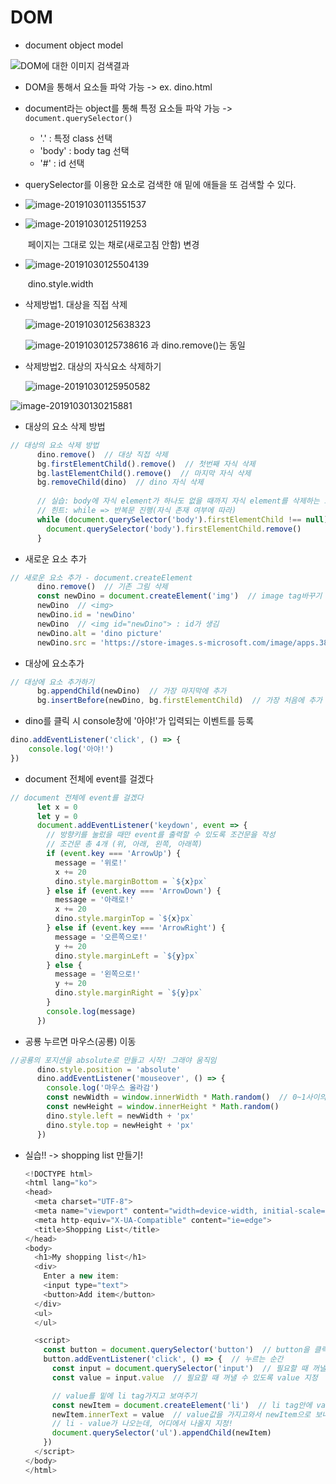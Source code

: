 # DOM

- document object model

 ![DOM에 대한 이미지 검색결과](https://t1.daumcdn.net/cfile/tistory/223856335971C6E023) 

- DOM을 통해서 요소들 파악 가능 -> ex. dino.html
- document라는 object를 통해 특정 요소들 파악 가능 -> `document.querySelector()`
  - '.' : 특정 class 선택
  - 'body' : body tag 선택
  - '#' : id 선택
- querySelector를 이용한 요소로 검색한 애 밑에 애들을 또 검색할 수 있다.
- ![image-20191030113551537](C:\Users\student\AppData\Roaming\Typora\typora-user-images\image-20191030113551537.png)

- ![image-20191030125119253](C:\Users\student\AppData\Roaming\Typora\typora-user-images\image-20191030125119253.png)

  ​		페이지는 그대로 있는 채로(새로고침 안함) 변경

- ![image-20191030125504139](C:\Users\student\AppData\Roaming\Typora\typora-user-images\image-20191030125504139.png)

  ​	dino.style.width

- 삭제방법1. 대상을 직접 삭제

  ![image-20191030125638323](C:\Users\student\AppData\Roaming\Typora\typora-user-images\image-20191030125638323.png)

  ![image-20191030125738616](C:\Users\student\AppData\Roaming\Typora\typora-user-images\image-20191030125738616.png) 과 dino.remove()는 동일

  

- 삭제방법2. 대상의 자식요소 삭제하기

  ![image-20191030125950582](C:\Users\student\AppData\Roaming\Typora\typora-user-images\image-20191030125950582.png)

![image-20191030130215881](C:\Users\student\AppData\Roaming\Typora\typora-user-images\image-20191030130215881.png)



- 대상의 요소 삭제 방법

```js
// 대상의 요소 삭제 방법
      dino.remove()  // 대상 직접 삭제
      bg.firstElementChild().remove()  // 첫번째 자식 삭제
      bg.lastElementChild().remove()  // 마지막 자식 삭제
      bg.removeChild(dino)  // dino 자식 삭제
      
      // 실습: body에 자식 element가 하나도 없을 때까지 자식 element를 삭제하는 코드를 작성하세요!
      // 힌트: while => 반복문 진행(자식 존재 여부에 따라)
      while (document.querySelector('body').firstElementChild !== null) {
        document.querySelector('body').firstElementChild.remove()
      }
```

- 새로운 요소 추가

```js
// 새로운 요소 추가 - document.createElement
      dino.remove()  // 기존 그림 삭제
      const newDino = document.createElement('img')  // image tag바꾸기
      newDino  // <img>
      newDino.id = 'newDino'
      newDino  // <img id="newDino"> : id가 생김
      newDino.alt = 'dino picture'
      newDino.src = 'https://store-images.s-microsoft.com/image/apps.38351.14426311725358695.736eb785-1d29-478c-a909-1900849773e9.4247f5ee-1daa-4c97-96c2-23868f1fbc45?mode=scale&q=90&h=200&w=200&background=%230078D7'
```

- 대상에 요소추가

```js
// 대상에 요소 추가하기
      bg.appendChild(newDino)  // 가장 마지막에 추가
      bg.insertBefore(newDino, bg.firstElementChild)  // 가장 처음에 추가
```

- dino를 클릭 시 console창에 '아야!'가 입력되는 이벤트를 등록

```js
dino.addEventListener('click', () => {
    console.log('아야!')
})
```

- document 전체에 event를 걸겠다

```js
// document 전체에 event를 걸겠다
      let x = 0
      let y = 0
      document.addEventListener('keydown', event => {
        // 방향키를 눌렀을 때만 event를 출력할 수 있도록 조건문을 작성
        // 조건문 총 4개 (위, 아래, 왼쪽, 아래쪽)
        if (event.key === 'ArrowUp') {
          message = '위로!'
          x += 20
          dino.style.marginBottom = `${x}px`
        } else if (event.key === 'ArrowDown') {
          message = '아래로!'
          x += 20
          dino.style.marginTop = `${x}px`
        } else if (event.key === 'ArrowRight') {
          message = '오른쪽으로!'
          y += 20
          dino.style.marginLeft = `${y}px`
        } else {
          message = '왼쪽으로!'
          y += 20
          dino.style.marginRight = `${y}px`
        }
        console.log(message)
      })
```

- 공룡 누르면 마우스(공룡) 이동

```js
//공룡의 포지션을 absolute로 만들고 시작! 그래야 움직임
      dino.style.position = 'absolute'
      dino.addEventListener('mouseover', () => {
        console.log('마우스 올라감')
        const newWidth = window.innerWidth * Math.random()  // 0~1사이의 값
        const newHeight = window.innerHeight * Math.random()
        dino.style.left = newWidth + 'px'
        dino.style.top = newHeight + 'px'
      })
```

- 실습!! -> shopping list 만들기!

  ```js
  <!DOCTYPE html>
  <html lang="ko">
  <head>
    <meta charset="UTF-8">
    <meta name="viewport" content="width=device-width, initial-scale=1.0">
    <meta http-equiv="X-UA-Compatible" content="ie=edge">
    <title>Shopping List</title>
  </head>
  <body>
    <h1>My shopping list</h1>
    <div>
      Enter a new item:
      <input type="text">
      <button>Add item</button>
    </div>
    <ul>
    </ul>
  
    <script>
      const button = document.querySelector('button')  // button을 클릭하면 일을 수행해주려고
      button.addEventListener('click', () => {  // 누르는 순간
        const input = document.querySelector('input')  // 필요할 때 꺼낼 수 있도록 input 지정
        const value = input.value  // 필요할 때 꺼낼 수 있도록 value 지정
  
        // value를 밑에 li tag가지고 보여주기
        const newItem = document.createElement('li')  // li tag안에 value값 그대로 가지고와서 작성하기
        newItem.innerText = value  // value값을 가지고와서 newItem으로 보내는것
        // li - value가 나오는데, 어디에서 나올지 지정!
        document.querySelector('ul').appendChild(newItem)
      })
    </script>
  </body>
  </html>
  ```

  